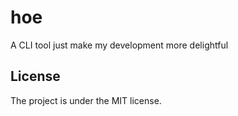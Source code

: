 # hoe
A CLI tool just make my development more delightful

## License

The project is under the MIT license.